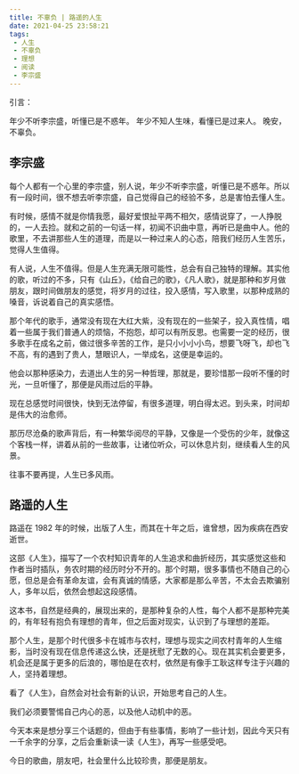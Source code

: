 ```yaml
---
title: 不辜负 | 路遥的人生
date: 2021-04-25 23:58:21
tags: 
 - 人生
 - 不辜负
 - 理想
 - 阅读
 - 李宗盛
---
```


引言：

年少不听李宗盛，听懂已是不惑年。
年少不知人生味，看懂已是过来人。
晚安，不辜负。

## 李宗盛

每个人都有一个心里的李宗盛，别人说，年少不听李宗盛，听懂已是不惑年。所以有一段时间，很不想去听李宗盛，自己觉得自己的经验不多，总是害怕去懂人生。

有时候，感情不就是你情我愿，最好爱恨扯平两不相欠，感情说穿了，一人挣脱的，一人去捡。就和之前的一句话一样，初闻不识曲中意，再听已是曲中人。他的歌里，不去讲那些人生的道理，而是以一种过来人的心态，陪我们经历人生苦乐，觉得人生值得。

有人说，人生不值得。但是人生充满无限可能性，总会有自己独特的理解。其实他的歌，听过的不多，只有《山丘》，《给自己的歌》，《凡人歌》，就是那种和岁月做朋友，跟时间做朋友的感觉，将岁月的过往，投入感情，写入歌里，以那种成熟的嗓音，诉说着自己的真实感悟。

那个年代的歌手，通常没有现在大红大紫，没有现在的一些架子，投入真性情，唱着一些属于我们普通人的烦恼，不抱怨，却可以有所反思。也需要一定的经历，很多歌手在成名之前，做过很多辛苦的工作，是只小小小小鸟，想要飞呀飞，却也飞不高，有的遇到了贵人，慧眼识人，一举成名，这便是幸运的。

他会以那种感染力，去道出人生的另一种哲理，那就是，要珍惜那一段听不懂的时光，一旦听懂了，那便是风雨过后的平静。

现在总感觉时间很快，快到无法停留，有很多道理，明白得太迟。到头来，时间却是伟大的治愈师。

那历尽沧桑的歌声背后，有一种繁华阅尽的平静，又像是一个受伤的少年，就像这个客栈一样，讲着从前的一些故事，让诸位听众，可以休息片刻，继续看人生的风景。

往事不要再提，人生已多风雨。

## 路遥的人生

路遥在 1982 年的时候，出版了人生，而其在十年之后，谁曾想，因为疾病在西安逝世。

这部《人生》，描写了一个农村知识青年的人生追求和曲折经历，其实感觉这些和作者当时插队，务农时期的经历时分不开的。那个时期，很多事情也不随自己的心愿，但总是会有革命友谊，会有真诚的情感，大家都是那么辛苦，不太会去欺骗别人，多年以后，依然会想起这段感情。

这本书，自然是经典的，展现出来的，是那种复杂的人性，每个人都不是那种完美的，有年轻有抱负有理想的青年，但之后面对现实，认识到了与理想的差距。

那个人生，是那个时代很多卡在城市与农村，理想与现实之间农村青年的人生缩影，当时没有现在信息传递这么快，还是抚慰了无数的心。现在其实机会要更多，机会还是属于更多的后浪的，哪怕是在农村，依然是有像手工耿这样专注于兴趣的人，坚持着理想。

看了《人生》，自然会对社会有新的认识，开始思考自己的人生。

我们必须要警惕自己内心的恶，以及他人动机中的恶。

今天本来是想分享三个话题的，但由于有些事情，影响了一些计划，因此今天只有一千余字的分享，之后会重新读一读《人生》，再写一些感受吧。

今日的歌曲，朋友吧，社会里什么比较珍贵，那便是朋友。
